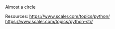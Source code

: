 Almost a circle

Resources: 
https://www.scaler.com/topics/python/
https://www.scaler.com/topics/python-str/
